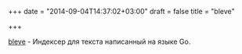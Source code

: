 +++
date = "2014-09-04T14:37:02+03:00"
draft = false
title = "bleve"

+++

<p><a href="http://www.blevesearch.com/">bleve</a>&nbsp;- Индексер для текста написанный на языке Go.</p>

